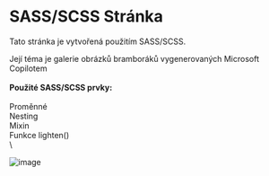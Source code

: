 # SASS/SCSS Stránka

Tato stránka je vytvořená použitím SASS/SCSS.

Její téma je galerie obrázků bramboráků vygenerovaných Microsoft Copilotem
\
\
**Použité SASS/SCSS prvky:**\
\
Proměnné\
Nesting\
Mixin\
Funkce lighten()\
\

![image](https://github.com/trueno86239/Sass-Site/assets/113853471/2642f952-75bb-4399-864a-8e4a604bd71e)
